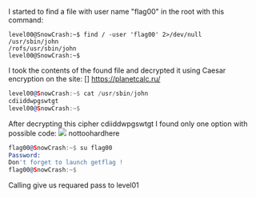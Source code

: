 I started to find a file with user name "flag00" in the root with this command:
```
level00@SnowCrash:~$ find / -user 'flag00' 2>/dev/null
/usr/sbin/john
/rofs/usr/sbin/john
level00@SnowCrash:~$
```
I took the contents of the found file and decrypted it using Caesar encryption on the site:
[] https://planetcalc.ru/
```asm
level00@SnowCrash:~$ cat /usr/sbin/john
cdiiddwpgswtgt
level00@SnowCrash:~$ 
```
After decrypting this cipher
cdiiddwpgswtgt
I found only one option with possible code:
![](//Pass_from_Ceaser_Decr.png/150*100)
nottoohardhere
```asm
flag00@SnowCrash:~$ su flag00
Password: 
Don't forget to launch getflag !
flag00@SnowCrash:~$ 
```
Calling <getflag> give us requared pass to level01



